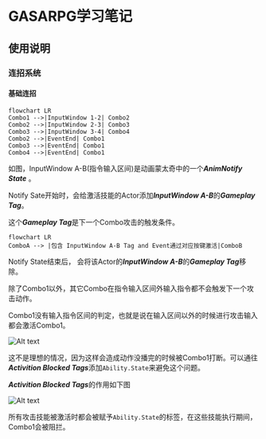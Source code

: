 # GASARPG学习笔记



## 使用说明

### 连招系统

#### 基础连招
``` mermaid
flowchart LR
Combo1 -->|InputWindow 1-2| Combo2
Combo2 -->|InputWindow 2-3| Combo3
Combo3 -->|InputWindow 3-4| Combo4
Combo2 -->|EventEnd| Combo1
Combo3 -->|EventEnd| Combo1
Combo4 -->|EventEnd| Combo1
```

如图，InputWindow A-B(指令输入区间)是动画蒙太奇中的一个***AnimNotify State*** 。

Notify Sate开始时，会给激活技能的Actor添加***InputWindow A-B***的***Gameplay Tag***。

这个***Gameplay Tag***是下一个Combo攻击的触发条件。

```mermaid
flowchart LR
ComboA --> |包含 InputWindow A-B Tag and Event通过对应按键激活|ComboB
```

Notify State结束后， 会将该Actor的***InputWindow A-B***的***Gameplay Tag***移除。

除了Combo1以外，其它Combo在指令输入区间外输入指令都不会触发下一个攻击动作。

Combo1没有输入指令区间的判定，也就是说在输入区间以外的时候进行攻击输入都会激活Combo1。

![Alt text](../main/Media/InputWindow.png?raw=true)

这不是理想的情况，因为这样会造成动作没播完的时候被Combo1打断。可以通往***Activition Blocked Tags***添加```Ability.State```来避免这个问题。

***Activition Blocked Tags***的作用如下图

![Alt text](../main/Media/ActivationBlockedTags.png?raw=true)

所有攻击技能被激活时都会被赋予```Ability.State```的标签，在这些技能执行期间，Combo1会被阻拦。
